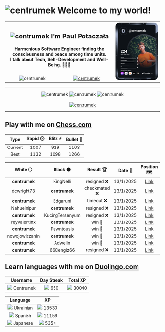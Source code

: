 <h1>
  <img
    src="https://emojis.slackmojis.com/emojis/images/1531849430/4246/blob-sunglasses.gif"
    width="30"
    alt="centrumek"
  />
  Welcome to my world!
</h1>

<table>
  <tbody>
    <tr>
      <td align="center" width="70%" colspan="2">
        <h2>
          <img
            src="https://raw.githubusercontent.com/MartinHeinz/MartinHeinz/master/wave.gif"
            width="30px"
            alt="centrumek"
          />
          I'm Paul Potaczała
        </h2>
        <h4>
          Harmonious Software Engineer finding the consciousness and peace among time units.
          <br/>
          I talk about Tech, Self-Development and Well-Being. 🌿🧘🚀
        </h4>
      </td>
      <td width="30%" rowspan="2">
        <a href="https://app.daily.dev/centrumek">
          <img
            src="./devcard.svg"
            alt="centrumek"
          />
        </a>
      </td>
    </tr>
    <tr align="center">
      <td>
        <img
          src="https://komarev.com/ghpvc/?username=centrumek&label=visitors&color=0e75b6&style=flat"
          alt="centrumek"
        >
      </td>
      <td>
        <a href="https://stackoverflow.com/users/14496012/centrumek">
          <img
            src="https://stackoverflow.com/users/flair/14496012.png?theme=dark"
            alt="centrumek"
          >
        </a>
      </td>
    </tr>
  </tbody>
</table>

---
<div align="center">
  <img 
    src="https://github-readme-stats.vercel.app/api?username=centrumek&show_icons=true&count_private=true&theme=dark&hide_border=true&hide=issues,contribs&bg_color=00000000"
    alt="centrumek"
  />
  <img
    src="https://github-readme-stats.vercel.app/api/top-langs/?username=centrumek&layout=compact&hide_border=true&theme=dark&bg_color=00000000&langs_count=6&exclude_repo=air-statistic-app"
    alt="centrumek"
  />
  <img 
    src="https://github-readme-streak-stats.herokuapp.com?user=centrumek&theme=dark&hide_border=true&background=FFFFFF00"
    alt="centrumek"
  />
  <br/>
  <br/>
  <a href="https://www.buymeacoffee.com/centrumek">
    <img
      src="https://cdn.buymeacoffee.com/buttons/v2/default-orange.png"
      height="50"
      width="210"
      alt="centrumek"
    />
  </a>
</div>

---

## Play with me on [Chess.com](https://www.chess.com/member/centrumek)

<div align="center">
<!--START_SECTION:chessStats-->
<!-- Automatically generated with https://github.com/Balastrong/chess-stats-action -->

| Type | Rapid ⏲️ | Blitz ⚡ | Bullet 🔫 |
|:---:|:---:|:---:|:---:|
| Current | 1007 | 929 | 1103 |
| Best | 1132 | 1098 | 1266 |

| White ⚪ | Black ⚫ | Result 🏆 | Date 📅 | Position 🗺️ | Type 🕕 |
|:---:|:---:|:---:|:---:|:---:|:---:|
| **centrumek** | KingNelli | resigned ❌ | 13/1/2025 | <a href="http://www.ee.unb.ca/cgi-bin/tervo/fen.pl?select=7r/pp3pk1/4p1p1/2n1PnP1/5P2/8/PPPB4/R3K2q w Q - 2 26">Link</a> | Bullet |
| dcwright73 | **centrumek** | checkmated ❌ | 13/1/2025 | <a href="http://www.ee.unb.ca/cgi-bin/tervo/fen.pl?select=r1br4/1p5p/4p3/p1p5/4Bp1P/5PkR/PPP1K1P1/6R1 b - - 1 25">Link</a> | Bullet |
| **centrumek** | Edgaruni | timeout ❌ | 13/1/2025 | <a href="http://www.ee.unb.ca/cgi-bin/tervo/fen.pl?select=8/1kp5/7p/1P2Q3/p1P1P2P/3P4/1R6/q1K5 w - - 5 37">Link</a> | Bullet |
| Nahuelnipur | **centrumek** | resigned ❌ | 13/1/2025 | <a href="http://www.ee.unb.ca/cgi-bin/tervo/fen.pl?select=4r1k1/6p1/5p1p/1N6/8/P2P1P1P/1PP2K2/R6R b - - 0 25">Link</a> | Bullet |
| **centrumek** | KucingTersenyum | resigned ❌ | 13/1/2025 | <a href="http://www.ee.unb.ca/cgi-bin/tervo/fen.pl?select=r4rk1/ppp2ppp/2p5/8/2P5/2K1P1P1/P4P1P/1b6 w - - 0 18">Link</a> | Bullet |
| reyvalentinx | **centrumek** | win 🥇 | 13/1/2025 | <a href="http://www.ee.unb.ca/cgi-bin/tervo/fen.pl?select=1k3r2/6pp/p2N4/1p2P3/3P4/2P4B/1P2Q1PP/2q3K1 w - - 2 31">Link</a> | Bullet |
| **centrumek** | Pawntousis | win 🥇 | 13/1/2025 | <a href="http://www.ee.unb.ca/cgi-bin/tervo/fen.pl?select=rq3r1k/pp1b1pQp/2p1pP2/4P2p/8/3B4/PPP2P2/R1B1K3 b Q - 3 19">Link</a> | Bullet |
| nowojowiczanin | **centrumek** | win 🥇 | 13/1/2025 | <a href="http://www.ee.unb.ca/cgi-bin/tervo/fen.pl?select=4R3/8/8/3kp3/7P/8/r5K1/8 w - - 1 41">Link</a> | Bullet |
| **centrumek** | Adwelin | win 🥇 | 13/1/2025 | <a href="http://www.ee.unb.ca/cgi-bin/tervo/fen.pl?select=5k2/3N1p2/p3p3/1p6/4p3/1r6/3RKPR1/r7 b - - 1 35">Link</a> | Bullet |
| **centrumek** | 66Cengiz66 | resigned ❌ | 13/1/2025 | <a href="http://www.ee.unb.ca/cgi-bin/tervo/fen.pl?select=r7/1p4kp/2np2p1/1p1bp1R1/3P4/2P5/PP3r2/2K5 w - - 0 23">Link</a> | Bullet |

<!--END_SECTION:chessStats-->
</div>

## Learn languages with me on [Duolingo.com](https://www.duolingo.com/profile/Centrumek)

<div align="center">
<!--START_SECTION:duolingoStats-->
<!-- Automatically generated with https://github.com/centrumek/duolingo-readme-stats-->

| Username | Day Streak | Total XP |
|:---:|:---:|:---:|
| <img src="https://raw.githubusercontent.com/centrumek/duolingo-readme-stats/main/assets/duolingo.png" height="12"> Centrumek | <img src="https://raw.githubusercontent.com/centrumek/duolingo-readme-stats/main/assets/streakinactive.svg" height="12"> 650 | <img src="https://raw.githubusercontent.com/centrumek/duolingo-readme-stats/main/assets/xp.svg" height="12"> 30040 | <img src="https://raw.githubusercontent.com/centrumek/duolingo-readme-stats/main/assets/xp.svg" height="12"> 0 |

| Language | XP |
|:---:|:---:|
| <img src="https://raw.githubusercontent.com/centrumek/duolingo-readme-stats/main/assets/langs/ukrainian.svg" height="12"> Ukrainian | <img src="https://raw.githubusercontent.com/centrumek/duolingo-readme-stats/main/assets/xp.svg" height="12"> 13530 |
| <img src="https://raw.githubusercontent.com/centrumek/duolingo-readme-stats/main/assets/langs/spanish.svg" height="12"> Spanish | <img src="https://raw.githubusercontent.com/centrumek/duolingo-readme-stats/main/assets/xp.svg" height="12"> 11156 |
| <img src="https://raw.githubusercontent.com/centrumek/duolingo-readme-stats/main/assets/langs/japanese.svg" height="12"> Japanese | <img src="https://raw.githubusercontent.com/centrumek/duolingo-readme-stats/main/assets/xp.svg" height="12"> 5354 |

<!--END_SECTION:duolingoStats-->
</div>
<!--
**centrumek/centrumek** is a ✨ _special_ ✨ repository because its `README.md` (this file) appears on your GitHub profile.

Here are some ideas to get you started:

- 🔭 I’m currently working on ...
- 🌱 I’m currently learning ...
- 👯 I’m looking to collaborate on ...
- 🤔 I’m looking for help with ...
- 💬 Ask me about ...
- 📫 How to reach me: ...
- 😄 Pronouns: ...
- ⚡ Fun fact: ...
-->
